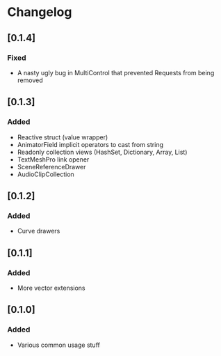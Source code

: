 # Changelog

## [0.1.4]
### Fixed
- A nasty ugly bug in MultiControl that prevented Requests from being removed

## [0.1.3]
### Added
- Reactive struct (value wrapper)
- AnimatorField implicit operators to cast from string
- Readonly collection views (HashSet, Dictionary, Array, List)
- TextMeshPro link opener
- SceneReferenceDrawer
- AudioClipCollection

## [0.1.2]
### Added
- Curve drawers

## [0.1.1]
### Added
- More vector extensions

## [0.1.0]
### Added
- Various common usage stuff